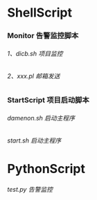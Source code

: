 # ShellScript
### Monitor 告警监控脚本
######  1、dicb.sh 项目监控
###### 2、xxx.pl 邮箱发送
### StartScript 项目启动脚本
###### damenon.sh 启动主程序
###### start.sh 启动主程序
# PythonScript
###### test.py 告警监控
